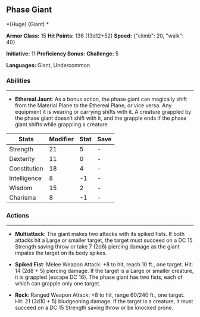 ## Phase Giant
*(Huge) (Giant) *

**Armor Class:** 15
**Hit Points:** 136 (13d12+52)
**Speed:** {"climb": 20, "walk": 40}

**Initiative:** 11
**Proficiency Bonus:**
**Challenge:** 5

**Languages:** Giant, Undercommon

### Abilities
 --- 
- **Ethereal Jaunt**: As a bonus action, the phase giant can magically shift from the Material Plane to the Ethereal Plane, or vice versa. Any equipment it is wearing or carrying shifts with it. A creature grappled by the phase giant doesn’t shift with it, and the grapple ends if the phase giant shifts while grappling a creature.



| Stats | Modifier | Stat | Save
| ---- | ---- | ---- | ---- |
| Strength | 21 | 5 | - |
| Dexterity | 11 | 0 | - |
| Constitution | 18 | 4 | - |
| Intelligence | 8 | -1 | - |
| Wisdom | 15 | 2 | - |
| Charisma | 8 | -1 | - |

### Actions
 --- 
- **Multiattack**: The giant makes two attacks with its spiked fists. If both attacks hit a Large or smaller target, the target must succeed on a DC 15 Strength saving throw or take 7 (2d6) piercing damage as the giant impales the target on its body spikes.

- **Spiked Fist**: Melee Weapon Attack: +8 to hit, reach 10 ft., one target. Hit: 14 (2d8 + 5) piercing damage. If the target is a Large or smaller creature, it is grappled (escape DC 16). The phase giant has two fists, each of which can grapple only one target.

- **Rock**: Ranged Weapon Attack: +8 to hit, range 60/240 ft., one target. Hit: 21 (3d10 + 5) bludgeoning damage. If the target is a creature, it must succeed on a DC 15 Strength saving throw or be knocked prone.

